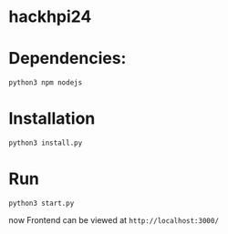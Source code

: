 # hackhpi24

# Dependencies:
`python3 npm nodejs`

# Installation
`python3 install.py`

# Run
`python3 start.py`

now Frontend can be viewed at `http://localhost:3000/`

